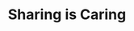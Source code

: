 ---
title: "Sharing is Caring"
description: "Learn how to contribute back to the community and help others"
image: "/images/sample-background.webp"
externalUrl: "https://aka.ms/sharing-is-caring"
---
